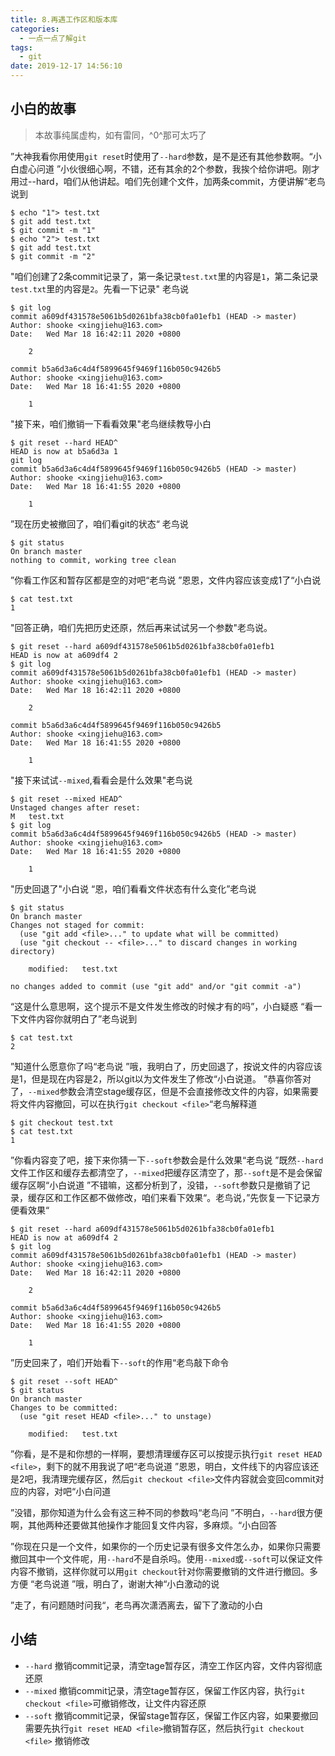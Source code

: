 ```yaml
---
title: 8.再遇工作区和版本库
categories:
  - 一点一点了解git
tags:
  - git
date: 2019-12-17 14:56:10
---
```

## 小白的故事

> 本故事纯属虚构，如有雷同，^0^那可太巧了

”大神我看你用使用`git reset`时使用了`--hard`参数，是不是还有其他参数啊。“小白虚心问道
”小伙很细心啊，不错，还有其余的2个参数，我挨个给你讲吧。刚才用过--hard，咱们从他讲起。咱们先创建个文件，加两条commit，方便讲解“老鸟说到
```
$ echo "1"> test.txt
$ git add test.txt
$ git commit -m "1"
$ echo "2"> test.txt
$ git add test.txt
$ git commit -m "2"

```
"咱们创建了2条commit记录了，第一条记录`test.txt`里的内容是`1`，第二条记录`test.txt`里的内容是`2`。先看一下记录" 老鸟说
```
$ git log
commit a609df431578e5061b5d0261bfa38cb0fa01efb1 (HEAD -> master)
Author: shooke <xingjiehu@163.com>
Date:   Wed Mar 18 16:42:11 2020 +0800

    2

commit b5a6d3a6c4d4f5899645f9469f116b050c9426b5
Author: shooke <xingjiehu@163.com>
Date:   Wed Mar 18 16:41:55 2020 +0800

    1
```
"接下来，咱们撤销一下看看效果"老鸟继续教导小白
```
$ git reset --hard HEAD^
HEAD is now at b5a6d3a 1
git log
commit b5a6d3a6c4d4f5899645f9469f116b050c9426b5 (HEAD -> master)
Author: shooke <xingjiehu@163.com>
Date:   Wed Mar 18 16:41:55 2020 +0800

    1

```
”现在历史被撤回了，咱们看git的状态“ 老鸟说
```
$ git status
On branch master
nothing to commit, working tree clean
```
”你看工作区和暂存区都是空的对吧“老鸟说
”恩恩，文件内容应该变成1了“小白说
```
$ cat test.txt
1
```
"回答正确，咱们先把历史还原，然后再来试试另一个参数"老鸟说。
```
$ git reset --hard a609df431578e5061b5d0261bfa38cb0fa01efb1
HEAD is now at a609df4 2
$ git log
commit a609df431578e5061b5d0261bfa38cb0fa01efb1 (HEAD -> master)
Author: shooke <xingjiehu@163.com>
Date:   Wed Mar 18 16:42:11 2020 +0800

    2

commit b5a6d3a6c4d4f5899645f9469f116b050c9426b5
Author: shooke <xingjiehu@163.com>
Date:   Wed Mar 18 16:41:55 2020 +0800

    1

```
"接下来试试`--mixed`,看看会是什么效果"老鸟说
```
$ git reset --mixed HEAD^
Unstaged changes after reset:
M	test.txt
$ git log
commit b5a6d3a6c4d4f5899645f9469f116b050c9426b5 (HEAD -> master)
Author: shooke <xingjiehu@163.com>
Date:   Wed Mar 18 16:41:55 2020 +0800

    1
```
"历史回退了"小白说
“恩，咱们看看文件状态有什么变化”老鸟说
```
$ git status
On branch master
Changes not staged for commit:
  (use "git add <file>..." to update what will be committed)
  (use "git checkout -- <file>..." to discard changes in working directory)

	modified:   test.txt

no changes added to commit (use "git add" and/or "git commit -a")

```
“这是什么意思啊，这个提示不是文件发生修改的时候才有的吗”，小白疑惑
“看一下文件内容你就明白了”老鸟说到
```
$ cat test.txt 
2
```
”知道什么愿意你了吗“老鸟说
”哦，我明白了，历史回退了，按说文件的内容应该是1，但是现在内容是2，所以git以为文件发生了修改“小白说道。
”恭喜你答对了，`--mixed`参数会清空stage缓存区，但是不会直接修改文件的内容，如果需要将文件内容撤回，可以在执行`git checkout <file>`“老鸟解释道
```
$ git checkout test.txt
$ cat test.txt
1
```

”你看内容变了吧，接下来你猜一下`--soft`参数会是什么效果“老鸟说
”既然`--hard`文件工作区和缓存去都清空了，`--mixed`把缓存区清空了，那`--soft`是不是会保留缓存区啊“小白说道
”不错嘛，这都分析到了，没错，`--soft`参数只是撤销了记录，缓存区和工作区都不做修改，咱们来看下效果“。老鸟说，”先恢复一下记录方便看效果“
```
$ git reset --hard a609df431578e5061b5d0261bfa38cb0fa01efb1
HEAD is now at a609df4 2
$ git log
commit a609df431578e5061b5d0261bfa38cb0fa01efb1 (HEAD -> master)
Author: shooke <xingjiehu@163.com>
Date:   Wed Mar 18 16:42:11 2020 +0800

    2

commit b5a6d3a6c4d4f5899645f9469f116b050c9426b5
Author: shooke <xingjiehu@163.com>
Date:   Wed Mar 18 16:41:55 2020 +0800

    1

```
”历史回来了，咱们开始看下`--soft`的作用“老鸟敲下命令
```
$ git reset --soft HEAD^
$ git status
On branch master
Changes to be committed:
  (use "git reset HEAD <file>..." to unstage)

	modified:   test.txt

```
”你看，是不是和你想的一样啊，要想清理缓存区可以按提示执行`git reset HEAD <file>`，剩下的就不用我说了吧“老鸟说道
”恩恩，明白，文件线下的内容应该还是2吧，我清理完缓存区，然后`git checkout <file>`文件内容就会变回commit对应的内容，对吧“小白问道

”没错，那你知道为什么会有这三种不同的参数吗“老鸟问
”不明白，`--hard`很方便啊，其他两种还要做其他操作才能回复文件内容，多麻烦。“小白回答

”你现在只是一个文件，如果你的一个历史记录有很多文件怎么办，如果你只需要撤回其中一个文件呢，用`--hard`不是自杀吗。使用`--mixed`或`--soft`可以保证文件内容不撤销，这样你就可以用`git checkout`针对你需要撤销的文件进行撤回。多方便 “老鸟说道
”哦，明白了，谢谢大神“小白激动的说

”走了，有问题随时问我“，老鸟再次潇洒离去，留下了激动的小白



## 小结
- `--hard` 撤销commit记录，清空tage暂存区，清空工作区内容，文件内容彻底还原
- `--mixed` 撤销commit记录，清空tage暂存区，保留工作区内容，执行`git checkout <file>`可撤销修改，让文件内容还原
- `--soft` 撤销commit记录，保留stage暂存区，保留工作区内容，如果要撤回需要先执行`git reset HEAD <file>`撤销暂存区，然后执行`git checkout <file>` 撤销修改
